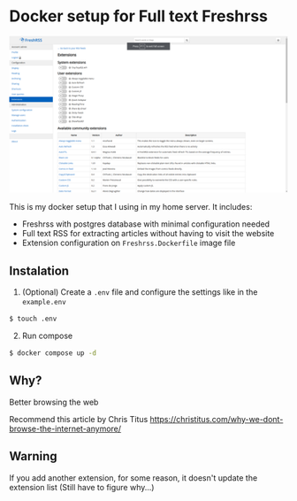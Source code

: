 # Docker setup for Full text Freshrss

![Alt text](screenshot.png)

This is my docker setup that I using in my home server. It includes:

- Freshrss with postgres database with minimal configuration needed
- Full text RSS for extracting articles without having to visit the website
- Extension configuration on `Freshrss.Dockerfile` image file

## Instalation

1. (Optional) Create a `.env` file and configure the settings like in the `example.env`

```bash
$ touch .env
```

2. Run compose

```bash
$ docker compose up -d
```

## Why?

Better browsing the web

Recommend this article by Chris Titus
https://christitus.com/why-we-dont-browse-the-internet-anymore/

## Warning

If you add another extension, for some reason, it doesn't update the extension list
(Still have to figure why...)